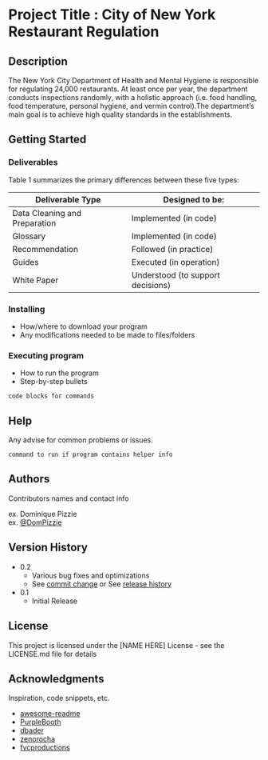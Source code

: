 # Project Title : City of New York Restaurant Regulation

## Description

The New York City Department of Health and Mental Hygiene is responsible for regulating 24,000 restaurants. At least once per year, the department conducts inspections randomly, with a holistic approach (i.e. food handling, food temperature, personal hygiene, and vermin control).The department’s main goal is to achieve high quality standards in the establishments.

## Getting Started

### Deliverables

Table 1 summarizes the primary differences between these five types:

| Deliverable Type | Designed to be:|
| --- | --- |
| Data Cleaning and Preparation | Implemented (in code)|
| Glossary | Implemented (in code) |
| Recommendation | Followed (in practice) |
| Guides | Executed (in operation) |
| White Paper | Understood (to support decisions) |

### Installing

* How/where to download your program
* Any modifications needed to be made to files/folders

### Executing program

* How to run the program
* Step-by-step bullets
```
code blocks for commands
```

## Help

Any advise for common problems or issues.
```
command to run if program contains helper info
```

## Authors

Contributors names and contact info

ex. Dominique Pizzie  
ex. [@DomPizzie](https://twitter.com/dompizzie)

## Version History

* 0.2
    * Various bug fixes and optimizations
    * See [commit change]() or See [release history]()
* 0.1
    * Initial Release

## License

This project is licensed under the [NAME HERE] License - see the LICENSE.md file for details

## Acknowledgments

Inspiration, code snippets, etc.
* [awesome-readme](https://github.com/matiassingers/awesome-readme)
* [PurpleBooth](https://gist.github.com/PurpleBooth/109311bb0361f32d87a2)
* [dbader](https://github.com/dbader/readme-template)
* [zenorocha](https://gist.github.com/zenorocha/4526327)
* [fvcproductions](https://gist.github.com/fvcproductions/1bfc2d4aecb01a834b46)
